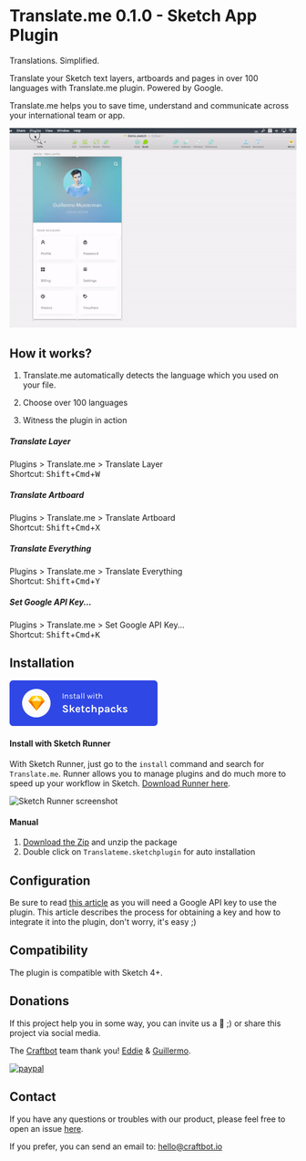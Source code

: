 # Translate.me 0.1.0 - Sketch App Plugin

Translations. Simplified.

Translate your Sketch text layers, artboards and pages in over 100 languages with Translate.me plugin. Powered by Google.

Translate.me helps you to save time, understand and communicate across your international team or app.

![Translate.me](/assets/demo.gif?raw=true "Translations. Simplified.")

## How it works?

1. Translate.me automatically detects the language which you used on your file. 

2. Choose over 100 languages

3. Witness the plugin in action

##### Translate Layer
Plugins > Translate.me > Translate Layer
<br>
Shortcut: <kbd>Shift</kbd>+<kbd>Cmd</kbd>+<kbd>W</kbd>
##### Translate Artboard
Plugins > Translate.me > Translate Artboard
<br>
Shortcut: <kbd>Shift</kbd>+<kbd>Cmd</kbd>+<kbd>X</kbd>
<br>
##### Translate Everything
Plugins > Translate.me > Translate Everything
<br>
Shortcut: <kbd>Shift</kbd>+<kbd>Cmd</kbd>+<kbd>Y</kbd>
<br>
##### Set Google API Key...
Plugins > Translate.me > Set Google API Key...
<br>
Shortcut: <kbd>Shift</kbd>+<kbd>Cmd</kbd>+<kbd>K</kbd>
<br>

## Installation

[![Install Translate.me with Sketchpacks](/assets/sketchpacks.png?raw=true "Install Translate.me with Sketchpacks")](https://www.sketchpacks.com/eddiesigner/sketch-translate-me/install)


#### Install with Sketch Runner
With Sketch Runner, just go to the `install` command and search for `Translate.me`. Runner allows you to manage plugins and do much more to speed up your workflow in Sketch. [Download Runner here](http://www.sketchrunner.com).

![Sketch Runner screenshot](https://res.cloudinary.com/edev/image/upload/v1511169274/Screen_Shot_2017-11-20_at_10.13.50_AM_yij9xq.png)

#### Manual

1. [Download the Zip](https://github.com/eddiesigner/sketch-translate-me/archive/master.zip) and unzip the package
2. Double click on `Translateme.sketchplugin` for auto installation

## Configuration

Be sure to read [this article](https://github.com/eddiesigner/sketch-translate-me/wiki/Generate-a-Google-API-Key) as you will need a Google API key to use the plugin.
This article describes the process for obtaining a key and how to integrate it into the plugin, don't worry, it's easy ;)

## Compatibility

The plugin is compatible with Sketch 4+.

## Donations

If this project help you in some way, you can invite us a :beer: ;) or share this project via social media.

The [Craftbot](http://craftbot.io) team thank you! [Eddie](https://eduardogomez.io) & [Guillermo](https://dribbble.com/guillermoseis).

[![paypal](https://www.paypalobjects.com/en_US/i/btn/btn_donate_LG.gif)](https://www.paypal.com/cgi-bin/webscr?cmd=_s-xclick&hosted_button_id=Y72RSKMLQW3BQ)

## Contact

If you have any questions or troubles with our product, please feel free to open an issue [here](https://github.com/eddiesigner/sketch-translate-me/issues).

If you prefer, you can send an email to: [hello@craftbot.io](mailto:hello@craftbot.io)
